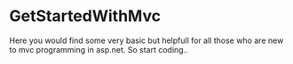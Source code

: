 # GetStartedWithMvc
Here you would find some very basic but helpfull for all those who are new to mvc programming in asp.net. So start coding..

